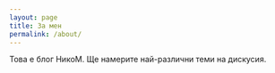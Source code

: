 ```yaml
---
layout: page
title: За мен
permalink: /about/
---
```


Това е блог НикоМ. Ще намерите най-различни теми на дискусия.
